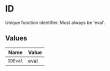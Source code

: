 # ID

Unique function identifier. Must always be 'eval'.


## Values

| Name     | Value    |
| -------- | -------- |
| `IDEval` | eval     |